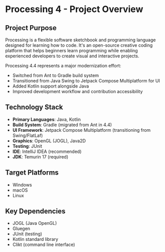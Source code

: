 # Processing 4 - Project Overview

## Project Purpose
Processing is a flexible software sketchbook and programming language designed for learning how to code. It's an open-source creative coding platform that helps beginners learn programming while enabling experienced developers to create visual and interactive projects.

Processing 4.4 represents a major modernization effort:
- Switched from Ant to Gradle build system
- Transitioned from Java Swing to Jetpack Compose Multiplatform for UI
- Added Kotlin support alongside Java
- Improved development workflow and contribution accessibility

## Technology Stack
- **Primary Languages**: Java, Kotlin
- **Build System**: Gradle (migrated from Ant in 4.4)
- **UI Framework**: Jetpack Compose Multiplatform (transitioning from Swing/FlatLaf)
- **Graphics**: OpenGL (JOGL), Java2D
- **Testing**: JUnit
- **IDE**: IntelliJ IDEA (recommended)
- **JDK**: Temurin 17 (required)

## Target Platforms
- Windows
- macOS  
- Linux

## Key Dependencies
- JOGL (Java OpenGL)
- Gluegen
- JUnit (testing)
- Kotlin standard library
- Clikt (command line interface)